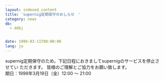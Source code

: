 ```yaml
---
layout: indexed_content
title: 'supernig定期保守のおしらせ　'
category: news
db:
  - ddbj


date: 1999-03-11T00:00:00
lang: ja
---
```


supernig定期保守のため，下記日程におきましてsupernigのサービスを停止させてい ただきます。 皆様のご理解とご協力をお願い致します。<br>期日：1999年3月19日（金）12:00 ～ 21:00
